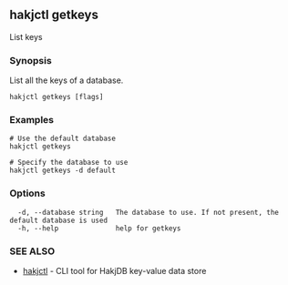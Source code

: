 ## hakjctl getkeys

List keys

### Synopsis

List all the keys of a database.

```
hakjctl getkeys [flags]
```

### Examples

```
# Use the default database
hakjctl getkeys

# Specify the database to use
hakjctl getkeys -d default
```

### Options

```
  -d, --database string   The database to use. If not present, the default database is used
  -h, --help              help for getkeys
```

### SEE ALSO

* [hakjctl](hakjctl.md)	 - CLI tool for HakjDB key-value data store

